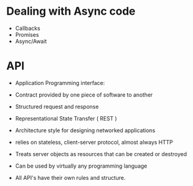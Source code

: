 # Dealing with Async code
- Callbacks
- Promises
- Async/Await

# API

 - Application Programming interface: 
 - Contract provided by one piece of software to another
 - Structured request and response

 - Representational State Transfer ( REST )
 - Architecture style for designing networked applications
 - relies on stateless, client-server protocol, almost always HTTP
 - Treats server objects as resources that can be created or destroyed
 - Can be used by virtually any programming language
 - All API's have their own rules and structure. 